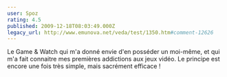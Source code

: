 ```yaml
---
user: Spoz
rating: 4.5
published: 2009-12-18T08:03:49.000Z
legacy_url: http://www.emunova.net/veda/test/1350.htm#comment-12626
---
```

Le Game & Watch qui m'a donné envie d'en posséder un moi-même, et qui m'a fait connaitre mes premières addictions aux jeux vidéo. Le principe est encore une fois très simple, mais sacrément efficace !